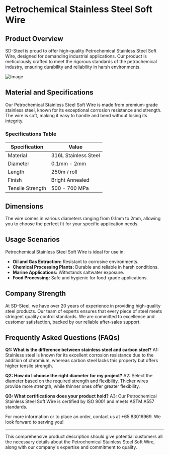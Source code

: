 # Petrochemical Stainless Steel Soft Wire

## Product Overview
SD-Steel is proud to offer high-quality Petrochemical Stainless Steel Soft Wire, designed for demanding industrial applications. Our product is meticulously crafted to meet the rigorous standards of the petrochemical industry, ensuring durability and reliability in harsh environments.

![Image](https://github.com/user-attachments/assets/2567258e-e124-4816-932d-1809bd27ef0b)

## Material and Specifications
Our Petrochemical Stainless Steel Soft Wire is made from premium-grade stainless steel, known for its exceptional corrosion resistance and strength. The wire is soft, making it easy to handle and bend without losing its integrity.

### Specifications Table
| Specification | Value |
|---------------|-------|
| Material      | 316L Stainless Steel |
| Diameter      | 0.1mm - 2mm |
| Length        | 250m / roll |
| Finish        | Bright Annealed |
| Tensile Strength | 500 - 700 MPa |

## Dimensions
The wire comes in various diameters ranging from 0.1mm to 2mm, allowing you to choose the perfect fit for your specific application needs.

## Usage Scenarios
Petrochemical Stainless Steel Soft Wire is ideal for use in:
- **Oil and Gas Extraction:** Resistant to corrosive environments.
- **Chemical Processing Plants:** Durable and reliable in harsh conditions.
- **Marine Applications:** Withstands saltwater exposure.
- **Food Processing:** Safe and hygienic for food-grade applications.

## Company Strength
At SD-Steel, we have over 20 years of experience in providing high-quality steel products. Our team of experts ensures that every piece of steel meets stringent quality control standards. We are committed to excellence and customer satisfaction, backed by our reliable after-sales support.

## Frequently Asked Questions (FAQs)
**Q1: What is the difference between stainless steel and carbon steel?**
A1: Stainless steel is known for its excellent corrosion resistance due to the addition of chromium, whereas carbon steel lacks this property but offers higher tensile strength.

**Q2: How do I choose the right diameter for my project?**
A2: Select the diameter based on the required strength and flexibility. Thicker wires provide more strength, while thinner ones offer greater flexibility.

**Q3: What certifications does your product hold?**
A3: Our Petrochemical Stainless Steel Soft Wire is certified by ISO 9001 and meets ASTM A557 standards.

For more information or to place an order, contact us at +65 83016969. We look forward to serving you!

---

This comprehensive product description should give potential customers all the necessary details about the Petrochemical Stainless Steel Soft Wire, along with our company's expertise and commitment to quality.